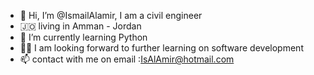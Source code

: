 - 👋 Hi, I’m @IsmailAlamir, I am a civil  engineer
- 🇯🇴  living in Amman - Jordan
- 🌱 I’m currently learning Python  
- 💪🏻 I am looking forward to further learning on software development
- 📫 contact with me on email :IsAlAmir@hotmail.com

